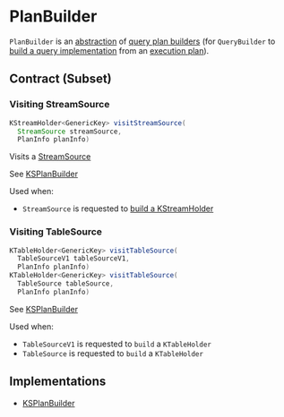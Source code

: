 # PlanBuilder

`PlanBuilder` is an [abstraction](#contract) of [query plan builders](#implementations) (for `QueryBuilder` to [build a query implementation](QueryBuilder.md#buildQueryImplementation) from an [execution plan](ExecutionStep.md#build)).

## Contract (Subset)

### <span id="visitStreamSource"> Visiting StreamSource

```java
KStreamHolder<GenericKey> visitStreamSource(
  StreamSource streamSource,
  PlanInfo planInfo)
```

Visits a [StreamSource](StreamSource.md)

See [KSPlanBuilder](KSPlanBuilder.md#visitStreamSource)

Used when:

* `StreamSource` is requested to [build a KStreamHolder](StreamSource.md#build)

### <span id="visitTableSource"> Visiting TableSource

```java
KTableHolder<GenericKey> visitTableSource(
  TableSourceV1 tableSourceV1,
  PlanInfo planInfo)
KTableHolder<GenericKey> visitTableSource(
  TableSource tableSource,
  PlanInfo planInfo)
```

See [KSPlanBuilder](KSPlanBuilder.md#visitTableSource)

Used when:

* `TableSourceV1` is requested to `build` a `KTableHolder`
* `TableSource` is requested to `build` a `KTableHolder`

## Implementations

* [KSPlanBuilder](KSPlanBuilder.md)
